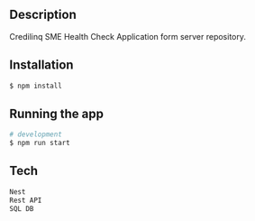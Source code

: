 
## Description

Credilinq SME Health Check Application form server repository.

## Installation

```bash
$ npm install
```

## Running the app

```bash
# development
$ npm run start
```

## Tech
```bash
Nest
Rest API
SQL DB
```
